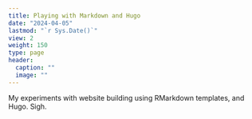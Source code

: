 ```yaml
---
title: Playing with Markdown and Hugo
date: "2024-04-05"
lastmod: "`r Sys.Date()`"
view: 2
weight: 150
type: page
header:
  caption: ""
  image: ""
---
```


My experiments with website building using RMarkdown templates, and Hugo. Sigh. 




